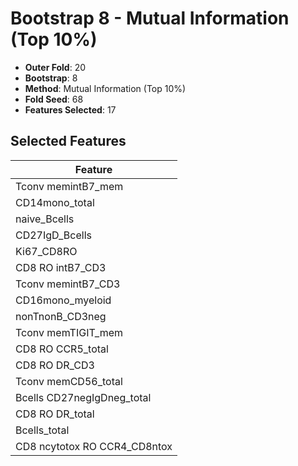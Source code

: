 # Bootstrap 8 - Mutual Information (Top 10%)

- **Outer Fold**: 20
- **Bootstrap**: 8
- **Method**: Mutual Information (Top 10%)
- **Fold Seed**: 68
- **Features Selected**: 17

## Selected Features

| Feature |
|---------|
| Tconv memintB7_mem |
| CD14mono_total |
| naive_Bcells |
| CD27IgD_Bcells |
| Ki67_CD8RO |
| CD8 RO intB7_CD3 |
| Tconv memintB7_CD3 |
| CD16mono_myeloid |
| nonTnonB_CD3neg |
| Tconv memTIGIT_mem |
| CD8 RO CCR5_total |
| CD8 RO DR_CD3 |
| Tconv memCD56_total |
| Bcells CD27negIgDneg_total |
| CD8 RO DR_total |
| Bcells_total |
| CD8 ncytotox RO CCR4_CD8ntox |
